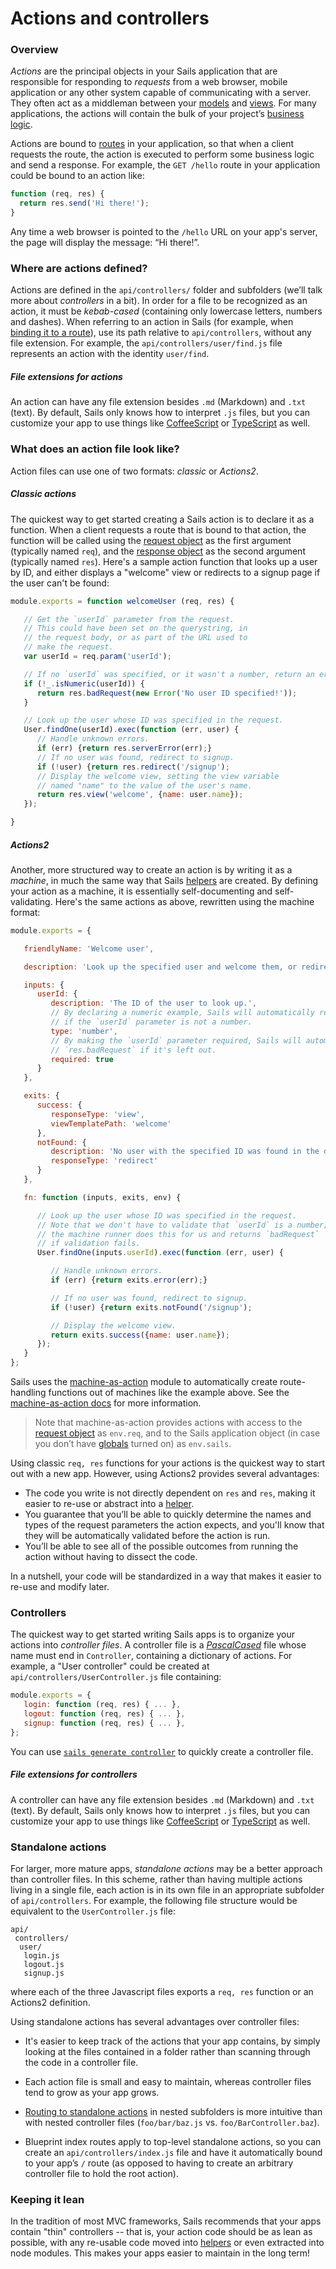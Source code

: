 # Actions and controllers

### Overview

_Actions_ are the principal objects in your Sails application that are responsible for responding to *requests* from a web browser, mobile application or any other system capable of communicating with a server.  They often act as a middleman between your [models](http://sailsjs.com/documentation/concepts/ORM/Models.html) and [views](http://sailsjs.com/documentation/concepts/Views). For many applications, the actions will contain the bulk of your project&rsquo;s [business logic](http://en.wikipedia.org/wiki/Business_logic).

Actions are bound to [routes](http://sailsjs.com/documentation/concepts/Routes) in your application, so that when a client requests the route, the action is executed to perform some business logic and send a response.  For example, the `GET /hello` route in your application could be bound to an action like:

```javascript
function (req, res) {
  return res.send('Hi there!');
}
```

Any time a web browser is pointed to the `/hello` URL on your app's server, the page will display the message: &ldquo;Hi there!&rdquo;.

### Where are actions defined?
Actions are defined in the `api/controllers/` folder and subfolders (we&rsquo;ll talk more about _controllers_ in a bit). In order for a file to be recognized as an action, it must be _kebab-cased_ (containing only lowercase letters, numbers and dashes).  When referring to an action in Sails (for example, when [binding it to a route](http://sailsjs.com/documentation/concepts/routes/custom-routes#?action-target-syntax)), use its path relative to `api/controllers`, without any file extension.  For example, the `api/controllers/user/find.js` file represents an action with the identity `user/find`.

##### File extensions for actions

An action can have any file extension besides `.md` (Markdown) and `.txt` (text).  By default, Sails only knows how to interpret `.js` files, but you can customize your app to use things like [CoffeeScript](http://sailsjs.com/documentation/tutorials/using-coffee-script) or [TypeScript](http://sailsjs.com/documentation/tutorials/using-type-script) as well.

### What does an action file look like?

Action files can use one of two formats: _classic_ or _Actions2_.

##### Classic actions

The quickest way to get started creating a Sails action is to declare it as a function.  When a client requests a route that is bound to that action, the function will be called using the [request object](http://sailsjs.com/documentation/reference/request-req) as the first argument (typically named `req`), and the [response object](http://sailsjs.com/documentation/reference/response-res) as the second argument (typically named `res`).  Here's a sample action function that looks up a user by ID, and either displays a "welcome" view or redirects to a signup page if the user can't be found:

```javascript
module.exports = function welcomeUser (req, res) {

   // Get the `userId` parameter from the request.
   // This could have been set on the querystring, in
   // the request body, or as part of the URL used to
   // make the request.
   var userId = req.param('userId');

   // If no `userId` was specified, or it wasn't a number, return an error.
   if (!_.isNumeric(userId)) {
      return res.badRequest(new Error('No user ID specified!'));
   }

   // Look up the user whose ID was specified in the request.
   User.findOne(userId).exec(function (err, user) {
      // Handle unknown errors.
      if (err) {return res.serverError(err);}
      // If no user was found, redirect to signup.
      if (!user) {return res.redirect('/signup');
      // Display the welcome view, setting the view variable
      // named "name" to the value of the user's name.
      return res.view('welcome', {name: user.name});
   });

}
```

##### Actions2

Another, more structured way to create an action is by writing it as a _machine_, in much the same way that Sails [helpers](http://sailsjs.com/documentation/concepts/helpers) are created.  By defining your action as a machine, it is essentially self-documenting and self-validating.  Here's the same actions as above, rewritten using the machine format:

```javascript
module.exports = {

   friendlyName: 'Welcome user',

   description: 'Look up the specified user and welcome them, or redirect to a signup page if no user was found.',

   inputs: {
      userId: {
         description: 'The ID of the user to look up.',
         // By declaring a numeric example, Sails will automatically respond with `res.badRequest`
         // if the `userId` parameter is not a number.
         type: 'number',
         // By making the `userId` parameter required, Sails will automatically respond with
         // `res.badRequest` if it's left out.
         required: true
      }
   },

   exits: {
      success: {
         responseType: 'view',
         viewTemplatePath: 'welcome'
      },
      notFound: {
         description: 'No user with the specified ID was found in the database.',
         responseType: 'redirect'
      }
   },

   fn: function (inputs, exits, env) {

      // Look up the user whose ID was specified in the request.
      // Note that we don't have to validate that `userId` is a number;
      // the machine runner does this for us and returns `badRequest`
      // if validation fails.
      User.findOne(inputs.userId).exec(function (err, user) {

         // Handle unknown errors.
         if (err) {return exits.error(err);}

         // If no user was found, redirect to signup.
         if (!user) {return exits.notFound('/signup');

         // Display the welcome view.
         return exits.success({name: user.name});
      });
   }
};
```

Sails uses the [machine-as-action](https://github.com/treelinehq/machine-as-action) module to automatically create route-handling functions out of machines like the example above.  See the [machine-as-action docs](https://github.com/treelinehq/machine-as-action#customizing-the-response) for more information.

> Note that machine-as-action provides actions with access to the [request object](http://sailsjs.com/documentation/reference/request-req) as `env.req`, and to the Sails application object (in case you don&rsquo;t have [globals](http://sailsjs.com/documentation/concepts/globals) turned on) as `env.sails`.

Using classic `req, res` functions for your actions is the quickest way to start out with a new app.  However, using Actions2 provides several advantages:

 * The code you write is not directly dependent on `res` and `res`, making it easier to re-use or abstract into a [helper](http://sailsjs.com/documentation/concepts/helpers).
 * You guarantee that you&rsquo;ll be able to quickly determine the names and types of the request parameters the action expects, and you'll know that they will be automatically validated before the action is run.
 * You&rsquo;ll be able to see all of the possible outcomes from running the action without having to dissect the code.

In a nutshell, your code will be standardized in a way that makes it easier to re-use and modify later.

### Controllers

The quickest way to get started writing Sails apps is to organize your actions into _controller files_.  A controller file is a [_PascalCased_](https://en.wikipedia.org/wiki/PascalCase) file whose name must end in `Controller`, containing a dictionary of actions.  For example, a  "User controller" could be created at `api/controllers/UserController.js` file containing:

```javascript
module.exports = {
   login: function (req, res) { ... },
   logout: function (req, res) { ... },
   signup: function (req, res) { ... },
};
```

You can use [`sails generate controller`](http://sailsjs.com/documentation/reference/command-line-interface/sails-generate#?sails-generate-controller-foo-action-1-action-2) to quickly create a controller file.

##### File extensions for controllers

A controller can have any file extension besides `.md` (Markdown) and `.txt` (text).  By default, Sails only knows how to interpret `.js` files, but you can customize your app to use things like [CoffeeScript](http://sailsjs.com/documentation/tutorials/using-coffee-script) or [TypeScript](http://sailsjs.com/documentation/tutorials/using-type-script) as well.


### Standalone actions

For larger, more mature apps, _standalone actions_ may be a better approach than controller files.  In this scheme, rather than having multiple actions living in a single file, each action is in its own file in an appropriate subfolder of `api/controllers`.  For example, the following file structure would be equivalent to the  `UserController.js` file:

```
api/
 controllers/
  user/
   login.js
   logout.js
   signup.js
```

where each of the three Javascript files exports a `req, res` function or an Actions2 definition.

Using standalone actions has several advantages over controller files:

* It's easier to keep track of the actions that your app contains, by simply looking at the files contained in a folder rather than scanning through the code in a controller file.
* Each action file is small and easy to maintain, whereas controller files tend to grow as your app grows.
* [Routing to standalone actions](http://sailsjs.com/documentation/concepts/routes/custom-routes#?action-target-syntax) in nested subfolders is more intuitive than with nested controller files (`foo/bar/baz.js` vs. `foo/BarController.baz`).

* Blueprint index routes apply to top-level standalone actions, so you can create an `api/controllers/index.js` file and have it automatically bound to your app&rsquo;s `/` route (as opposed to having to create an arbitrary controller file to hold the root action).


### Keeping it lean

In the tradition of most MVC frameworks, Sails recommends that your apps contain "thin" controllers -- that is, your action code should be as lean as possible, with any re-usable code moved into [helpers](http://sailsjs.com/documentation/concepts/helpers) or even extracted into node modules.  This makes your apps easier to maintain in the long term!

<docmeta name="displayName" value="Actions and controllers">
